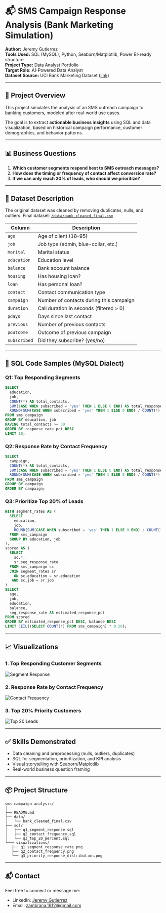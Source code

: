 
# 📬 SMS Campaign Response Analysis (Bank Marketing Simulation)

**Author:** Jeremy Gutierrez  
**Tools Used:** SQL (MySQL), Python, Seaborn/Matplotlib, Power BI-ready structure  
**Project Type:** Data Analyst Portfolio  
**Target Role:** AI-Powered Data Analyst     
**Dataset Source:** UCI Bank Marketing Dataset ([link](https://archive.ics.uci.edu/ml/datasets/bank+marketing))

---

## 🧠 Project Overview

This project simulates the analysis of an SMS outreach campaign to banking customers, modeled after real-world use cases.

The goal is to extract **actionable business insights** using SQL and data visualization, based on historical campaign performance, customer demographics, and behavior patterns.

---

## 📊 Business Questions

1. **Which customer segments respond best to SMS outreach messages?**
2. **How does the timing or frequency of contact affect conversion rate?**
3. **If we can only reach 20% of leads, who should we prioritize?**

---

## 💾 Dataset Description

The original dataset was cleaned by removing duplicates, nulls, and outliers. Final dataset: [`/data/bank_cleaned_final.csv`](./data/bank_cleaned_final.csv)

| Column         | Description                              |
|----------------|------------------------------------------|
| `age`          | Age of client (18–95)                    |
| `job`          | Job type (admin, blue-collar, etc.)      |
| `marital`      | Marital status                           |
| `education`    | Education level                          |
| `balance`      | Bank account balance                     |
| `housing`      | Has housing loan?                        |
| `loan`         | Has personal loan?                       |
| `contact`      | Contact communication type               |
| `campaign`     | Number of contacts during this campaign  |
| `duration`     | Call duration in seconds (filtered > 0)  |
| `pdays`        | Days since last contact                  |
| `previous`     | Number of previous contacts              |
| `poutcome`     | Outcome of previous campaign             |
| `subscribed`   | Did they subscribe? (yes/no)             |

---

## 🧮 SQL Code Samples (MySQL Dialect)

### Q1: Top Responding Segments
```sql
SELECT
  education,
  job,
  COUNT(*) AS total_contacts,
  SUM(CASE WHEN subscribed = 'yes' THEN 1 ELSE 0 END) AS total_responses,
  ROUND(SUM(CASE WHEN subscribed = 'yes' THEN 1 ELSE 0 END) / COUNT(*) * 100, 2) AS response_rate_pct
FROM sms_campaign
GROUP BY education, job
HAVING total_contacts >= 50
ORDER BY response_rate_pct DESC
LIMIT 10;
```

### Q2: Response Rate by Contact Frequency
```sql
SELECT
  campaign,
  COUNT(*) AS total_contacts,
  SUM(CASE WHEN subscribed = 'yes' THEN 1 ELSE 0 END) AS total_responses,
  ROUND(SUM(CASE WHEN subscribed = 'yes' THEN 1 ELSE 0 END) / COUNT(*) * 100, 2) AS response_rate_pct
FROM sms_campaign
GROUP BY campaign
ORDER BY campaign;
```

### Q3: Prioritize Top 20% of Leads
```sql
WITH segment_rates AS (
  SELECT
    education,
    job,
    ROUND(SUM(CASE WHEN subscribed = 'yes' THEN 1 ELSE 0 END) / COUNT(*) * 100, 2) AS seg_response_rate
  FROM sms_campaign
  GROUP BY education, job
),
scored AS (
  SELECT
    sc.*,
    sr.seg_response_rate
  FROM sms_campaign sc
  JOIN segment_rates sr
    ON sc.education = sr.education
   AND sc.job = sr.job
)
SELECT
  age,
  job,
  education,
  balance,
  seg_response_rate AS estimated_response_pct
FROM scored
ORDER BY estimated_response_pct DESC, balance DESC
LIMIT CEIL((SELECT COUNT(*) FROM sms_campaign) * 0.20);
```

---

## 📈 Visualizations

### 1. Top Responding Customer Segments
![Segment Response](./visualizations/q1_segment_response_rate.png)

### 2. Response Rate by Contact Frequency
![Contact Frequency](./visualizations/q2_contact_frequency.png)

### 3. Top 20% Priority Customers
![Top 20 Leads](./visualizations/q3_priority_response_distribution.png)

---

## ✅ Skills Demonstrated

- Data cleaning and preprocessing (nulls, outliers, duplicates)
- SQL for segmentation, prioritization, and KPI analysis
- Visual storytelling with Seaborn/Matplotlib
- Real-world business question framing

---

## 📦 Project Structure

```
sms-campaign-analysis/
│
├── README.md
├── data/
│   └── bank_cleaned_final.csv
├── sql/
│   ├── q1_segment_response.sql
│   ├── q2_contact_frequency.sql
│   └── q3_top_20_percent.sql
└─── visualizations/
   ├── q1_segment_response_rate.png
   ├── q2_contact_frequency.png
   └── q3_priority_response_distribution.png

```

---

## 📬 Contact

Feel free to connect or message me:
- LinkedIn: [Jeremy Gutierrez](https://www.linkedin.com/in/jeremy-gutierrez-4502391bb/#)
- Email: zambrana.1612@gmail.com
